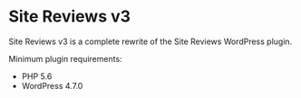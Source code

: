 # Site Reviews v3

Site Reviews v3 is a complete rewrite of the Site Reviews WordPress plugin.

Minimum plugin requirements:

* PHP 5.6
* WordPress 4.7.0
